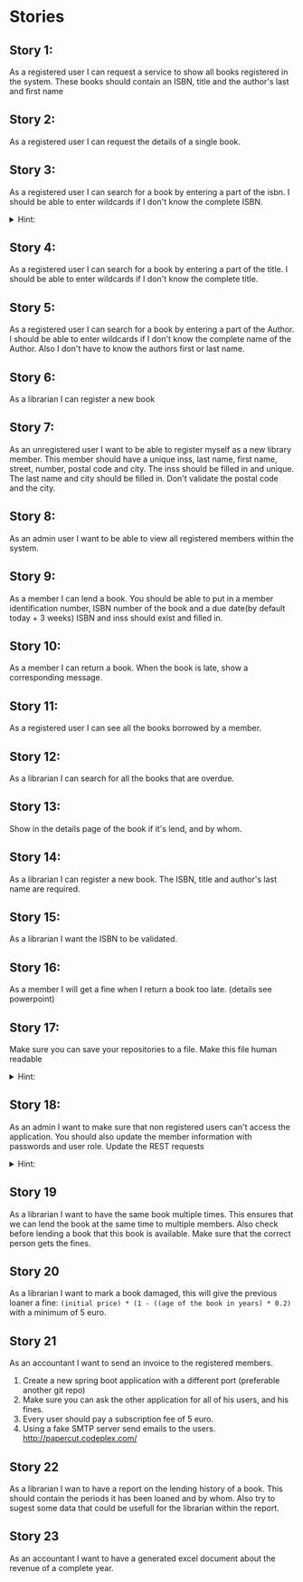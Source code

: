 # Stories
## Story 1:
As a registered user I can request a service to show all books registered in the system. These books should contain an ISBN, title and the author's last and first name 
## Story 2:
As a registered user I can request the details of a single book.
## Story 3:
As a registered user I can search for a book by entering a part of the isbn. I should be able to enter wildcards if I don't know the complete ISBN.
<details><summary>Hint:</summary>
Use regex for the wildcard part.
</details>

## Story 4:
As a registered user I can search for a book by entering a part of the title. I should be able to enter wildcards if I don't know the complete title.
## Story 5:
As a registered user I can search for a book by entering a part of the Author. I should be able to enter wildcards if I don't know the complete name of the Author. Also I don't have to know the authors first or last name.
## Story 6:
As a librarian I can register a new book
## Story 7:
As an unregistered user I want to be able to register myself as a new library member. This member should have a unique inss, last name, first name, street, number, postal code and city.
The inss should be filled in and unique.
The last name and city should be filled in.
Don't validate the postal code and the city.
## Story 8:
As an admin user I want to be able to view all registered members within the system.
## Story 9:
As a member I can lend a book. You should be able to put in a member identification number, ISBN number of the book and a due date(by default today + 3 weeks)
ISBN and inss should exist and filled in.
## Story 10:
As a member I can return a book. When the book is late, show a corresponding message.
## Story 11:
As a registered user I can see all the books borrowed by a member.
## Story 12:
As a librarian I can search for all the books that are overdue.
## Story 13:
Show in the details page of the book if it's lend, and by whom.
## Story 14:
As a librarian I can register a new book. The ISBN, title and author's last name are required.
## Story 15:
As a librarian I want the ISBN to be validated.
## Story 16:
As a member I will get a fine when I return a book too late. (details see powerpoint)
## Story 17:
Make sure you can save your repositories to a file. Make this file human readable
<details><summary>Hint:</summary>

1. Try to search for serialisation and Java.
2. Don't make it performant, just make a new file everytime you add/remove/update an element.
3. Use lazy loading.
4. If you want to speed things up, search and use multi threading. This is an advanced topic.
5. Do this in a separate class, and when you're up to it make it generic. 
</details>

## Story 18:
As an admin I want to make sure that non registered users can't access the application.
You should also update the member information with passwords and user role.
Update the REST requests
<details><summary>Hint:</summary>
Read the [Third step: Securing the REST service with Spring Security:](https://jaxenter.com/rest-api-spring-java-8-112289.html)
</details>

## Story 19
As a librarian I want to have the same book multiple times. This ensures that we can lend the book at the same time to multiple members.
Also check before lending a book that this book is available.
Make sure that the correct person gets the fines.

## Story 20
As a librarian I want to mark a book damaged, this will give the previous loaner a fine:
``` (initial price) * (1 - ((age of the book in years) * 0.2) ``` with a minimum of 5 euro.

## Story 21
As an accountant I want to send an invoice to the registered members.
1. Create a new spring boot application with a different port (preferable another git repo)
2. Make sure you can ask the other application for all of his users, and his fines.
3. Every user should pay a subscription fee of 5 euro.
4. Using a fake SMTP server send emails to the users. <http://papercut.codeplex.com/>

## Story 22
As a librarian I wan to have a report on the lending history of a book.
This should contain the periods it has been loaned and by whom.
Also try to sugest some data that could be usefull for the librarian within the report.

## Story 23
As an accountant I want to have a generated excel document about the revenue of a complete year. 
